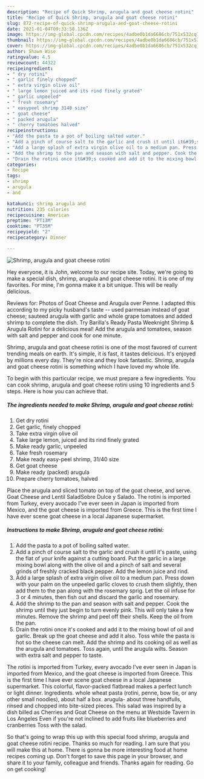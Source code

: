 ```yaml
---
description: "Recipe of Quick Shrimp, arugula and goat cheese rotini"
title: "Recipe of Quick Shrimp, arugula and goat cheese rotini"
slug: 872-recipe-of-quick-shrimp-arugula-and-goat-cheese-rotini
date: 2021-01-04T09:33:58.136Z
image: https://img-global.cpcdn.com/recipes/4adbe0b1da6686cb/751x532cq70/shrimp-arugula-and-goat-cheese-rotini-recipe-main-photo.jpg
thumbnail: https://img-global.cpcdn.com/recipes/4adbe0b1da6686cb/751x532cq70/shrimp-arugula-and-goat-cheese-rotini-recipe-main-photo.jpg
cover: https://img-global.cpcdn.com/recipes/4adbe0b1da6686cb/751x532cq70/shrimp-arugula-and-goat-cheese-rotini-recipe-main-photo.jpg
author: Shawn Wise
ratingvalue: 4.5
reviewcount: 44322
recipeingredient:
- " dry rotini"
- " garlic finely chopped"
- " extra virgin olive oil"
- " large lemon juiced and its rind finely grated"
- " garlic unpeeled"
- " fresh rosemary"
- " easypeel shrimp 3140 size"
- " goat cheese"
- " packed arugula"
- " cherry tomatoes halved"
recipeinstructions:
- "Add the pasta to a pot of boiling salted water."
- "Add a pinch of course salt to the garlic and crush it until it&#39;s paste, using the flat of your knife against a cutting board. Put the garlic in a large mixing bowl along with the olive oil and a pinch of salt and several grinds of freshly cracked black pepper. Add the lemon juice and rind."
- "Add a large splash of extra virgin olive oil to a medium pan. Press down with your palm on the unpeeled garlic cloves to crush them slightly, then add them to the pan along with the rosemary sprig. Let the oil infuse for 3 or 4 minutes, then fish out and discard the garlic and rosemary."
- "Add the shrimp to the pan and season with salt and pepper. Cook the shrimp until they just begin to turn evenly pink. This will only take a few minutes. Remove the shrimp and peel off their shells. Keep the oil from the pan."
- "Drain the rotini once it&#39;s cooked and add it to the mixing bowl of oil and garlic. Break up the goat cheese and add it also. Toss while the pasta is hot so the cheese can melt. Add the shrimp and its cooking oil as well as the arugula and tomatoes. Toss again, until the arugula wilts. Season with extra salt and pepper to taste."
categories:
- Recipe
tags:
- shrimp
- arugula
- and

katakunci: shrimp arugula and 
nutrition: 235 calories
recipecuisine: American
preptime: "PT13M"
cooktime: "PT35M"
recipeyield: "2"
recipecategory: Dinner

---
```



![Shrimp, arugula and goat cheese rotini](https://img-global.cpcdn.com/recipes/4adbe0b1da6686cb/751x532cq70/shrimp-arugula-and-goat-cheese-rotini-recipe-main-photo.jpg)

Hey everyone, it is John, welcome to our recipe site. Today, we're going to make a special dish, shrimp, arugula and goat cheese rotini. It is one of my favorites. For mine, I'm gonna make it a bit unique. This will be really delicious.

Reviews for: Photos of Goat Cheese and Arugula over Penne. I adapted this according to my picky husband&#39;s taste -- used parmesan instead of goat cheese; sauteed arugula with garlic and whole grape tomatoes and added shrimp to complete the dish. Try Barilla&#39;s Ready Pasta Weeknight Shrimp &amp; Arugula Rotini for a delicious meal! Add the arugula and tomatoes, season with salt and pepper and cook for one minute.

Shrimp, arugula and goat cheese rotini is one of the most favored of current trending meals on earth. It's simple, it is fast, it tastes delicious. It's enjoyed by millions every day. They're nice and they look fantastic. Shrimp, arugula and goat cheese rotini is something which I have loved my whole life.


To begin with this particular recipe, we must prepare a few ingredients. You can cook shrimp, arugula and goat cheese rotini using 10 ingredients and 5 steps. Here is how you can achieve that.

<!--inarticleads1-->

##### The ingredients needed to make Shrimp, arugula and goat cheese rotini:

1. Get  dry rotini
1. Get  garlic, finely chopped
1. Take  extra virgin olive oil
1. Take  large lemon, juiced and its rind finely grated
1. Make ready  garlic, unpeeled
1. Take  fresh rosemary
1. Make ready  easy-peel shrimp, 31/40 size
1. Get  goat cheese
1. Make ready  (packed) arugula
1. Prepare  cherry tomatoes, halved


Place the arugula and sliced tomato on top of the goat cheese, and serve. Goat Cheese and Lentil SaladSobre Dulce y Salado. The rotini is imported from Turkey, every avocado I&#39;ve ever seen in Japan is imported from Mexico, and the goat cheese is imported from Greece. This is the first time I have ever scene goat cheese in a local Japanese supermarket. 

<!--inarticleads2-->

##### Instructions to make Shrimp, arugula and goat cheese rotini:

1. Add the pasta to a pot of boiling salted water.
1. Add a pinch of course salt to the garlic and crush it until it&#39;s paste, using the flat of your knife against a cutting board. Put the garlic in a large mixing bowl along with the olive oil and a pinch of salt and several grinds of freshly cracked black pepper. Add the lemon juice and rind.
1. Add a large splash of extra virgin olive oil to a medium pan. Press down with your palm on the unpeeled garlic cloves to crush them slightly, then add them to the pan along with the rosemary sprig. Let the oil infuse for 3 or 4 minutes, then fish out and discard the garlic and rosemary.
1. Add the shrimp to the pan and season with salt and pepper. Cook the shrimp until they just begin to turn evenly pink. This will only take a few minutes. Remove the shrimp and peel off their shells. Keep the oil from the pan.
1. Drain the rotini once it&#39;s cooked and add it to the mixing bowl of oil and garlic. Break up the goat cheese and add it also. Toss while the pasta is hot so the cheese can melt. Add the shrimp and its cooking oil as well as the arugula and tomatoes. Toss again, until the arugula wilts. Season with extra salt and pepper to taste.


The rotini is imported from Turkey, every avocado I&#39;ve ever seen in Japan is imported from Mexico, and the goat cheese is imported from Greece. This is the first time I have ever scene goat cheese in a local Japanese supermarket. This colorful, flavor-packed flatbread makes a perfect lunch or light dinner. Ingredients. whole wheat pasta (rotini, penne, bow tie, or any other small noodles), about half a box. arugula- about three handfulls, rinsed and chopped into bite-sized pieces. This salad was inspired by a dish billed as Cherries and Goat Cheese on the menu at Westside Tavern in Los Angeles Even if you&#39;re not inclined to add fruits like blueberries and cranberries Toss with the salad. 

So that's going to wrap this up with this special food shrimp, arugula and goat cheese rotini recipe. Thanks so much for reading. I am sure that you will make this at home. There is gonna be more interesting food at home recipes coming up. Don't forget to save this page in your browser, and share it to your family, colleague and friends. Thanks again for reading. Go on get cooking!
